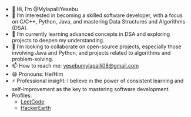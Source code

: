 - 👋 Hi, I’m @MylapalliYesebu
- 👀 I’m interested in becoming a skilled software developer, with a focus on C/C++, Python, Java, and mastering Data Structures and Algorithms (DSA).
- 🌱 I’m currently learning advanced concepts in DSA and exploring projects to deepen my understanding.
- 💞️ I’m looking to collaborate on open-source projects, especially those involving Java and Python, and projects related to algorithms and problem-solving.
- 📫 How to reach me: yesebumylapalli08@gmail.com
- 😄 Pronouns: He/Him
- ⚡ Professional insight: I believe in the power of consistent learning and self-improvement as the key to mastering software development.
- Profiles:
  - [LeetCode](https://leetcode.com/u/_Code_Seeker_/)
  - [HackerEarth](https://www.hackerearth.com/@_Mylapalli_Yesebu_/)  
